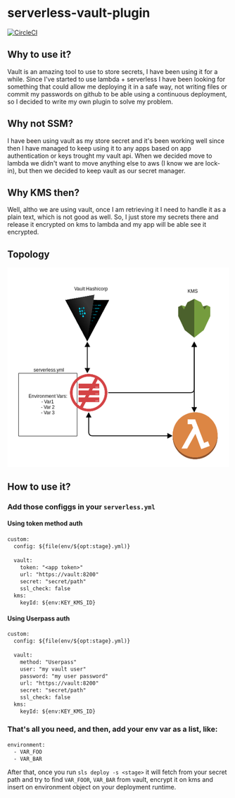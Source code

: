 # serverless-vault-plugin

[![CircleCI](https://circleci.com/gh/Rondineli/serverless-vault-plugin/tree/master.svg?style=svg)](https://circleci.com/gh/Rondineli/serverless-vault-plugin/tree/master)


## Why to use it?
Vault is an amazing tool to use to store secrets, I have been using it for a while. Since I've started to use lambda + serverless I have been looking for something that could allow me deploying it in a safe way, not writing files or commit my passwords on github to be able using a continuous deployment, so I decided to write my own plugin to solve my problem.

## Why not SSM?
I have been using vault as my store secret and it's been working well since then I have managed to keep using it to any apps based on app authentication or keys trought my vault api. When we decided move to lambda we didn't want to move anything else to aws (I know we are lock-in), but then we decided to keep vault as our secret manager.

## Why KMS then?
Well, altho we are using vault, once I am retrieving it I need to handle it as a plain text, which is not good as well. So, I just store my secrets there and release it encrypted on kms to lambda and my app will be able see it encrypted.

## Topology
![* Topology](img/topology.png)

## How to use it?
### Add those configgs in your `serverless.yml`

#### Using token method auth
```
custom:
  config: ${file(env/${opt:stage}.yml)}

  vault:
    token: "<app token>"
    url: "https://vault:8200"
    secret: "secret/path"
    ssl_check: false
  kms:
    keyId: ${env:KEY_KMS_ID}
```
#### Using Userpass auth
```
custom:
  config: ${file(env/${opt:stage}.yml)}

  vault:
    method: "Userpass"
    user: "my vault user"
    password: "my user password"
    url: "https://vault:8200"
    secret: "secret/path"
    ssl_check: false
  kms:
    keyId: ${env:KEY_KMS_ID}
```


### That's all you need, and then, add your env var as a list, like:
```
environment:
  - VAR_FOO
  - VAR_BAR
```

After that, once you run `sls deploy -s <stage>` it will fetch from your secret path and try to find `VAR_FOOR`, `VAR_BAR` from vault, encrypt it on kms and insert on environment object on your deployment runtime.
